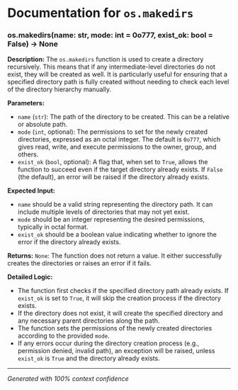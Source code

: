 # Documentation for `os.makedirs`

### os.makedirs(name: str, mode: int = 0o777, exist_ok: bool = False) -> None

**Description:**
The `os.makedirs` function is used to create a directory recursively. This means that if any intermediate-level directories do not exist, they will be created as well. It is particularly useful for ensuring that a specified directory path is fully created without needing to check each level of the directory hierarchy manually.

**Parameters:**
- `name` (`str`): The path of the directory to be created. This can be a relative or absolute path.
- `mode` (`int`, optional): The permissions to set for the newly created directories, expressed as an octal integer. The default is `0o777`, which gives read, write, and execute permissions to the owner, group, and others.
- `exist_ok` (`bool`, optional): A flag that, when set to `True`, allows the function to succeed even if the target directory already exists. If `False` (the default), an error will be raised if the directory already exists.

**Expected Input:**
- `name` should be a valid string representing the directory path. It can include multiple levels of directories that may not yet exist.
- `mode` should be an integer representing the desired permissions, typically in octal format.
- `exist_ok` should be a boolean value indicating whether to ignore the error if the directory already exists.

**Returns:**
`None`: The function does not return a value. It either successfully creates the directories or raises an error if it fails.

**Detailed Logic:**
- The function first checks if the specified directory path already exists. If `exist_ok` is set to `True`, it will skip the creation process if the directory exists.
- If the directory does not exist, it will create the specified directory and any necessary parent directories along the path.
- The function sets the permissions of the newly created directories according to the provided `mode`.
- If any errors occur during the directory creation process (e.g., permission denied, invalid path), an exception will be raised, unless `exist_ok` is `True` and the directory already exists.

---
*Generated with 100% context confidence*
